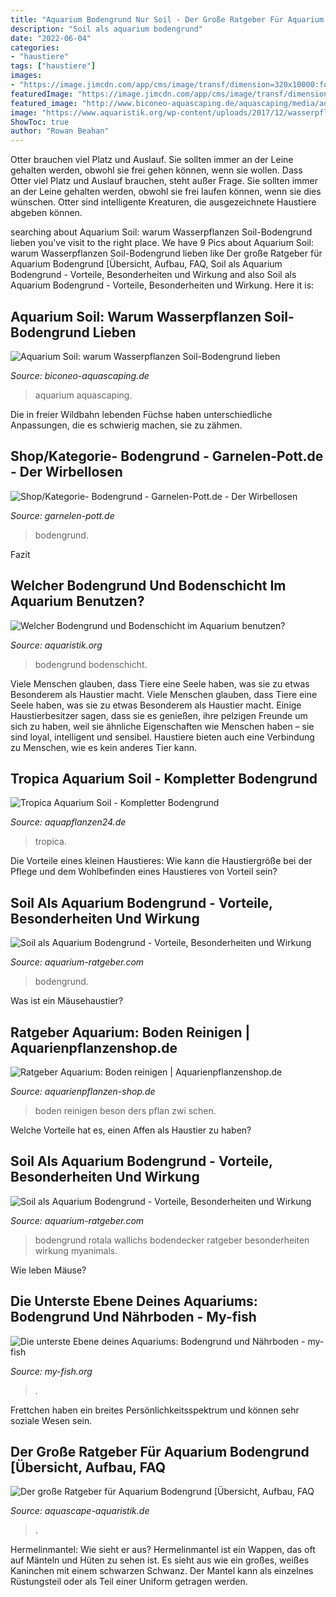 ```yaml
---
title: "Aquarium Bodengrund Nur Soil - Der Große Ratgeber Für Aquarium Bodengrund [übersicht, Aufbau, Faq"
description: "Soil als aquarium bodengrund"
date: "2022-06-04"
categories:
- "haustiere"
tags: ["haustiere"]
images:
- "https://image.jimcdn.com/app/cms/image/transf/dimension=320x10000:format=jpg/path/s98f90527814ed2e0/image/i96a05f6746029f73/version/1519377653/environment-aquarium-soil-9-liter.jpg"
featuredImage: "https://image.jimcdn.com/app/cms/image/transf/dimension=320x10000:format=jpg/path/s98f90527814ed2e0/image/i96a05f6746029f73/version/1519377653/environment-aquarium-soil-9-liter.jpg"
featured_image: "http://www.biconeo-aquascaping.de/aquascaping/media/aquarium-soil-bodendecker-glossostigma.jpg"
image: "https://www.aquaristik.org/wp-content/uploads/2017/12/wasserpflanzen_1514298717.jpg"
ShowToc: true
author: "Rowan Beahan"
---
```



Otter brauchen viel Platz und Auslauf. Sie sollten immer an der Leine gehalten werden, obwohl sie frei gehen können, wenn sie wollen.
Dass Otter viel Platz und Auslauf brauchen, steht außer Frage. Sie sollten immer an der Leine gehalten werden, obwohl sie frei laufen können, wenn sie dies wünschen. Otter sind intelligente Kreaturen, die ausgezeichnete Haustiere abgeben können.

	

		
searching about Aquarium Soil: warum Wasserpflanzen Soil-Bodengrund lieben you've visit to the right place. We have 9 Pics about Aquarium Soil: warum Wasserpflanzen Soil-Bodengrund lieben like Der große Ratgeber für Aquarium Bodengrund [Übersicht, Aufbau, FAQ, Soil als Aquarium Bodengrund - Vorteile, Besonderheiten und Wirkung and also Soil als Aquarium Bodengrund - Vorteile, Besonderheiten und Wirkung. Here it is:
		
    
## Aquarium Soil: Warum Wasserpflanzen Soil-Bodengrund Lieben

<img loading=lazy src="http://www.biconeo-aquascaping.de/aquascaping/media/aquarium-soil-bodendecker-glossostigma.jpg" onerror="this.onerror=null;this.src='https://tse3.mm.bing.net/th?id=OIP.nqwll7o6REPzIkhhu60tHwAAAA&amp;pid=15.1';" alt="Aquarium Soil: warum Wasserpflanzen Soil-Bodengrund lieben">

_Source: biconeo-aquascaping.de_

>aquarium aquascaping. 

	

Die in freier Wildbahn lebenden Füchse haben unterschiedliche Anpassungen, die es schwierig machen, sie zu zähmen.

    
## Shop/Kategorie- Bodengrund - Garnelen-Pott.de - Der Wirbellosen

<img loading=lazy src="https://image.jimcdn.com/app/cms/image/transf/dimension=320x10000:format=jpg/path/s98f90527814ed2e0/image/i96a05f6746029f73/version/1519377653/environment-aquarium-soil-9-liter.jpg" onerror="this.onerror=null;this.src='https://tse1.mm.bing.net/th?id=OIP.1UxiRLvlGTZQnGwL6FouLwAAAA&amp;pid=15.1';" alt="Shop/Kategorie- Bodengrund - Garnelen-Pott.de - Der Wirbellosen">

_Source: garnelen-pott.de_

>bodengrund. 

	

Fazit

    
## Welcher Bodengrund Und Bodenschicht Im Aquarium Benutzen?

<img loading=lazy src="https://www.aquaristik.org/wp-content/uploads/2017/12/wasserpflanzen_1514298717.jpg" onerror="this.onerror=null;this.src='https://tse2.mm.bing.net/th?id=OIP.n9oZ7NvRT9b3ovYH787uFgHaEh&amp;pid=15.1';" alt="Welcher Bodengrund und Bodenschicht im Aquarium benutzen?">

_Source: aquaristik.org_

>bodengrund bodenschicht. 

	

Viele Menschen glauben, dass Tiere eine Seele haben, was sie zu etwas Besonderem als Haustier macht.
Viele Menschen glauben, dass Tiere eine Seele haben, was sie zu etwas Besonderem als Haustier macht. Einige Haustierbesitzer sagen, dass sie es genießen, ihre pelzigen Freunde um sich zu haben, weil sie ähnliche Eigenschaften wie Menschen haben – sie sind loyal, intelligent und sensibel. Haustiere bieten auch eine Verbindung zu Menschen, wie es kein anderes Tier kann.

    
## Tropica Aquarium Soil - Kompletter Bodengrund

<img loading=lazy src="https://www.aquapflanzen24.de/media/image/product/1185/lg/aquarium-soil-tropica.jpg" onerror="this.onerror=null;this.src='https://tse1.mm.bing.net/th?id=OIP.PdNYBvJiYWHgpzjqIxuSEwHaHa&amp;pid=15.1';" alt="Tropica Aquarium Soil - Kompletter Bodengrund">

_Source: aquapflanzen24.de_

>tropica. 

	

Die Vorteile eines kleinen Haustieres: Wie kann die Haustiergröße bei der Pflege und dem Wohlbefinden eines Haustieres von Vorteil sein?

    
## Soil Als Aquarium Bodengrund - Vorteile, Besonderheiten Und Wirkung

<img loading=lazy src="https://www.aquarium-ratgeber.com/wp-content/uploads/2021/04/soil-bodengrund-330x193.jpg" onerror="this.onerror=null;this.src='https://tse2.mm.bing.net/th?id=OIP.sg4wXBVMRetx37_o41GFfwAAAA&amp;pid=15.1';" alt="Soil als Aquarium Bodengrund - Vorteile, Besonderheiten und Wirkung">

_Source: aquarium-ratgeber.com_

>bodengrund. 

	

Was ist ein Mäusehaustier?

    
## Ratgeber Aquarium: Boden Reinigen | Aquarienpflanzenshop.de

<img loading=lazy src="https://www.aquarienpflanzen-shop.de/blog/wp-content/uploads/2018/08/aquarium-bodengrund-reinigen.jpg" onerror="this.onerror=null;this.src='https://tse4.mm.bing.net/th?id=OIP.l2gqpGq_WGUPoNIhL_8__QHaDs&amp;pid=15.1';" alt="Ratgeber Aquarium: Boden reinigen | Aquarienpflanzenshop.de">

_Source: aquarienpflanzen-shop.de_

>boden reinigen beson ders pflan zwi schen. 

	

Welche Vorteile hat es, einen Affen als Haustier zu haben?

    
## Soil Als Aquarium Bodengrund - Vorteile, Besonderheiten Und Wirkung

<img loading=lazy src="https://www.aquarium-ratgeber.com/wp-content/uploads/2021/04/soil-bodengrund-1200x700.jpg" onerror="this.onerror=null;this.src='https://tse3.mm.bing.net/th?id=OIP.4O9bq7FgjMjX5P6cHpYtHwHaEU&amp;pid=15.1';" alt="Soil als Aquarium Bodengrund - Vorteile, Besonderheiten und Wirkung">

_Source: aquarium-ratgeber.com_

>bodengrund rotala wallichs bodendecker ratgeber besonderheiten wirkung myanimals. 

	

Wie leben Mäuse?

    
## Die Unterste Ebene Deines Aquariums: Bodengrund Und Nährboden - My-fish

<img loading=lazy src="https://my-fish.org/wp-content/uploads/2015/01/DSC_0541-e1438806227895.jpg" onerror="this.onerror=null;this.src='https://tse1.mm.bing.net/th?id=OIP.XalppOz6xVyBK9PdjQ0B7wHaEc&amp;pid=15.1';" alt="Die unterste Ebene deines Aquariums: Bodengrund und Nährboden - my-fish">

_Source: my-fish.org_

>. 

	

Frettchen haben ein breites Persönlichkeitsspektrum und können sehr soziale Wesen sein.

    
## Der Große Ratgeber Für Aquarium Bodengrund [Übersicht, Aufbau, FAQ

<img loading=lazy src="https://aquascape-aquaristik.de/wp-content/uploads/2020/10/aquarium-sand-soil-volcanic-mineral-300x225.jpg" onerror="this.onerror=null;this.src='https://tse1.mm.bing.net/th?id=OIP.7kmC0XTntxGlDB4Y_cizUQAAAA&amp;pid=15.1';" alt="Der große Ratgeber für Aquarium Bodengrund [Übersicht, Aufbau, FAQ">

_Source: aquascape-aquaristik.de_

>. 

	

Hermelinmantel: Wie sieht er aus?
Hermelinmantel ist ein Wappen, das oft auf Mänteln und Hüten zu sehen ist. Es sieht aus wie ein großes, weißes Kaninchen mit einem schwarzen Schwanz. Der Mantel kann als einzelnes Rüstungsteil oder als Teil einer Uniform getragen werden.

